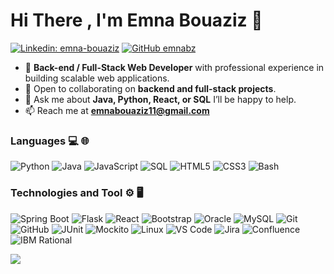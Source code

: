 # Hi There , I'm Emna Bouaziz  👋

[![Linkedin: emna-bouaziz](https://img.shields.io/badge/-Emna-blue?style=flat-square&logo=Linkedin&logoColor=white&link=https://www.linkedin.com/in/emna-bouaziz-4634771b7/)](https://www.linkedin.com/in/emna-bouaziz-4634771b7/)
[![GitHub emnabz](https://img.shields.io/github/followers/Theemiss?label=follow&style=social)](https://github.com/emnabz)

- 🔭 **Back-end / Full-Stack Web Developer** with professional experience in building scalable web applications.
- 👯 Open to collaborating on **backend and full-stack projects**.
- 💬 Ask me about **Java, Python, React, or SQL** I’ll be happy to help.
- 📫 Reach me at **emnabouaziz11@gmail.com**

### Languages 💻 🌐
![Python](https://img.shields.io/badge/-Python-000?&logo=python)
![Java](https://img.shields.io/badge/-Java-000?&logo=openjdk&logoColor=007396)
![JavaScript](https://img.shields.io/badge/-JavaScript-000?&logo=javascript)
![SQL](https://img.shields.io/badge/-SQL-000?&logo=MySQL&logoColor=4479A1)
![HTML5](https://img.shields.io/badge/-HTML5-333333?style=flat&logo=HTML5) 
![CSS3](https://img.shields.io/badge/-CSS3-333333?style=flat&logo=CSS3)
![Bash](https://img.shields.io/badge/-Bash%2FLinux-000?&logo=linux)


### Technologies and Tool ⚙️ 🖥
![Spring Boot](https://img.shields.io/badge/-Spring%20Boot-333333?style=flat&logo=springboot)
![Flask](https://img.shields.io/badge/-Flask-000?&logo=flask)
![React](https://img.shields.io/badge/-React-000?&logo=React)
![Bootstrap](https://img.shields.io/badge/-Bootstrap-333333?style=flat&logo=bootstrap)
![Oracle](https://img.shields.io/badge/-Oracle%20SQL-000?&logo=oracle)
![MySQL](https://img.shields.io/badge/-MySQL-333333?style=flat&logo=mysql)
![Git](https://img.shields.io/badge/-Git-333333?style=flat&logo=git)
![GitHub](https://img.shields.io/badge/-GitHub-000?&logo=github)
![JUnit](https://img.shields.io/badge/-JUnit-333333?logo=junit5)
![Mockito](https://img.shields.io/badge/-Mockito-000)
![Linux](https://img.shields.io/badge/-Linux-000?&logo=linux&logoColor=FCC624)
![VS Code](https://img.shields.io/badge/-VS%20Code-333333?style=flat&logo=visualstudiocode&logoColor=007ACC)
![Jira](https://img.shields.io/badge/-Jira-000?&logo=jira)
![Confluence](https://img.shields.io/badge/-Confluence-333333?&logo=confluence)
![IBM Rational](https://img.shields.io/badge/-IBM%20Rational-000?&logo=ibm)


![](https://komarev.com/ghpvc/?username=emnabz)
